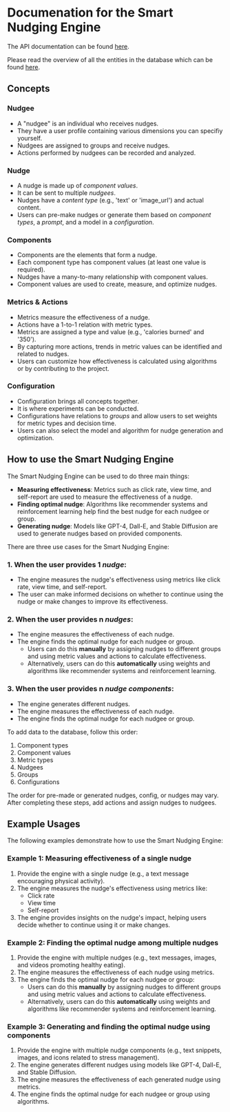 # Documenation for the Smart Nudging Engine
The API documentation can be found [here](API.md).

Please read the overview of all the entities in the database which can be found [here](database.md).

## Concepts

### Nudgee

- A "nudgee" is an individual who receives nudges.
- They have a user profile containing various dimensions you can specifiy yourself.
- Nudgees are assigned to groups and receive nudges.
- Actions performed by nudgees can be recorded and analyzed.

### Nudge

- A nudge is made up of *component values*.
- It can be sent to multiple *nudgees*.
- Nudges have a *content type* (e.g., 'text' or 'image_url') and actual content.
- Users can pre-make nudges or generate them based on *component types*, a *prompt*, and a model in a *configuration*.

### Components

- Components are the elements that form a nudge.
- Each component type has component values (at least one value is required).
- Nudges have a many-to-many relationship with component values.
- Component values are used to create, measure, and optimize nudges.

### Metrics & Actions

- Metrics measure the effectiveness of a nudge.
- Actions have a 1-to-1 relation with metric types.
- Metrics are assigned a type and value (e.g., 'calories burned' and '350').
- By capturing more actions, trends in metric values can be identified and related to nudges.
- Users can customize how effectiveness is calculated using algorithms or by contributing to the project.

### Configuration

- Configuration brings all concepts together.
- It is where experiments can be conducted.
- Configurations have relations to *groups* and allow users to set weights for metric types and decision time.
- Users can also select the model and algorithm for nudge generation and optimization.

## How to use the Smart Nudging Engine

The Smart Nudging Engine can be used to do three main things:

* **Measuring effectiveness**: Metrics such as click rate, view time, and self-report are used to measure the effectiveness of a nudge.
* **Finding optimal nudge**: Algorithms like recommender systems and reinforcement learning help find the best nudge for each nudgee or group.
* **Generating nudge**: Models like GPT-4, Dall-E, and Stable Diffusion are used to generate nudges based on provided components.

There are three use cases for the Smart Nudging Engine:

### 1. When the user provides **1** *nudge*:

- The engine measures the nudge's effectiveness using metrics like click rate, view time, and self-report.
- The user can make informed decisions on whether to continue using the nudge or make changes to improve its effectiveness.

### 2. When the user provides **n** *nudges*:

- The engine measures the effectiveness of each nudge.
- The engine finds the optimal nudge for each nudgee or group.
    - Users can do this **manually** by assigning nudges to different groups and using metric values and actions to calculate effectiveness.
    - Alternatively, users can do this **automatically** using weights and algorithms like recommender systems and reinforcement learning.

### 3. When the user provides **n** *nudge components*:

- The engine generates different nudges.
- The engine measures the effectiveness of each nudge.
- The engine finds the optimal nudge for each nudgee or group.

To add data to the database, follow this order:

1. Component types
2. Component values
3. Metric types
4. Nudgees
5. Groups
6. Configurations

The order for pre-made or generated nudges, config, or nudges may vary. After completing these steps, add actions and assign nudges to nudgees.

## Example Usages

The following examples demonstrate how to use the Smart Nudging Engine:

### Example 1: Measuring effectiveness of a single nudge

1. Provide the engine with a single nudge (e.g., a text message encouraging physical activity).
2. The engine measures the nudge's effectiveness using metrics like:
    - Click rate
    - View time
    - Self-report
3. The engine provides insights on the nudge's impact, helping users decide whether to continue using it or make changes.

### Example 2: Finding the optimal nudge among multiple nudges

1. Provide the engine with multiple nudges (e.g., text messages, images, and videos promoting healthy eating).
2. The engine measures the effectiveness of each nudge using metrics.
3. The engine finds the optimal nudge for each nudgee or group:
    - Users can do this **manually** by assigning nudges to different groups and using metric values and actions to calculate effectiveness.
    - Alternatively, users can do this **automatically** using weights and algorithms like recommender systems and reinforcement learning.

### Example 3: Generating and finding the optimal nudge using components

1. Provide the engine with multiple nudge components (e.g., text snippets, images, and icons related to stress management).
2. The engine generates different nudges using models like GPT-4, Dall-E, and Stable Diffusion.
3. The engine measures the effectiveness of each generated nudge using metrics.
4. The engine finds the optimal nudge for each nudgee or group using algorithms.

